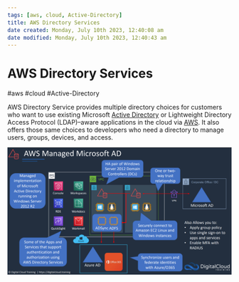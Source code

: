 ```yaml
---
tags: [aws, cloud, Active-Directory]
title: AWS Directory Services
date created: Monday, July 10th 2023, 12:40:08 am
date modified: Monday, July 10th 2023, 12:40:43 am
---
```

# AWS Directory Services
#aws #cloud  #Active-Directory 


AWS Directory Service provides multiple directory choices for customers who want to use existing Microsoft [Active Directory](Cyber%20Security/Cloud%20Security/Active%20Directory.md) or Lightweight Directory Access Protocol (LDAP)–aware applications in the cloud via [AWS](Cloud%20Computing/AWS/AWS.md). It also offers those same choices to developers who need a directory to manage users, groups, devices, and access.

![](Attachments/Pasted%20image%2020230306203914.png)